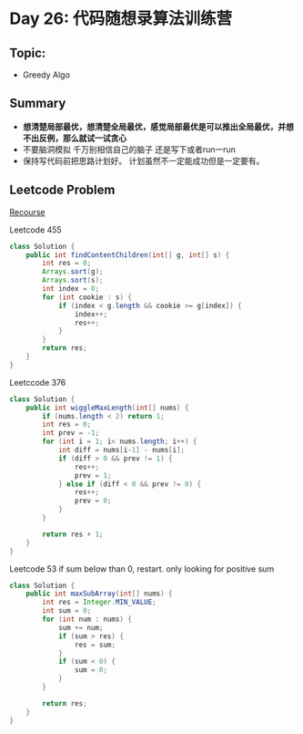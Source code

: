 # Day 26: 代码随想录算法训练营

## Topic:
- Greedy Algo

## Summary
- **想清楚局部最优，想清楚全局最优，感觉局部最优是可以推出全局最优，并想不出反例，那么就试一试贪心**
- 不要脑洞模拟 千万别相信自己的脑子  还是写下或者run一run
- 保持写代码前把思路计划好。  计划虽然不一定能成功但是一定要有。

## Leetcode Problem
[Recourse](https://programmercarl.com/0455.%E5%88%86%E5%8F%91%E9%A5%BC%E5%B9%B2.html#%E6%80%9D%E8%B7%AF)

Leetcode 455
```java
class Solution {
    public int findContentChildren(int[] g, int[] s) {
        int res = 0;
        Arrays.sort(g);
        Arrays.sort(s);
        int index = 0;
        for (int cookie : s) {
            if (index < g.length && cookie >= g[index]) {
                index++;
                res++;
            }
        }
        return res;
    }
}
```

Leetccode 376
```java
class Solution {
    public int wiggleMaxLength(int[] nums) {
        if (nums.length < 2) return 1;
        int res = 0;
        int prev = -1;
        for (int i = 1; i< nums.length; i++) {
            int diff = nums[i-1] - nums[i];
            if (diff > 0 && prev != 1) {
                res++;
                prev = 1;
            } else if (diff < 0 && prev != 0) {
                res++;
                prev = 0;
            }
        }

        return res + 1;
    }
}
```

Leetcode 53
if sum below than 0, restart. only looking for positive sum
```java
class Solution {
    public int maxSubArray(int[] nums) {
        int res = Integer.MIN_VALUE;
        int sum = 0;
        for (int num : nums) {
            sum += num;
            if (sum > res) {
                res = sum;
            }
            if (sum < 0) {
                sum = 0;
            }
        }

        return res;
    }
}
```
